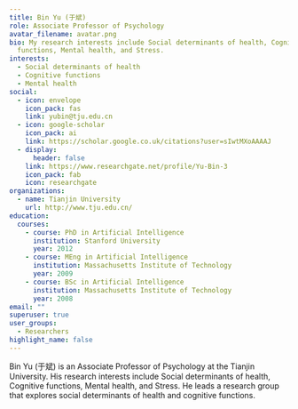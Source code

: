 ```yaml
---
title: Bin Yu (于斌)
role: Associate Professor of Psychology
avatar_filename: avatar.png
bio: My research interests include Social determinants of health, Cognitive
  functions, Mental health, and Stress.
interests:
  - Social determinants of health
  - Cognitive functions
  - Mental health
social:
  - icon: envelope
    icon_pack: fas
    link: yubin@tju.edu.cn
  - icon: google-scholar
    icon_pack: ai
    link: https://scholar.google.co.uk/citations?user=sIwtMXoAAAAJ
  - display:
      header: false
    link: https://www.researchgate.net/profile/Yu-Bin-3
    icon_pack: fab
    icon: researchgate
organizations:
  - name: Tianjin University
    url: http://www.tju.edu.cn/
education:
  courses:
    - course: PhD in Artificial Intelligence
      institution: Stanford University
      year: 2012
    - course: MEng in Artificial Intelligence
      institution: Massachusetts Institute of Technology
      year: 2009
    - course: BSc in Artificial Intelligence
      institution: Massachusetts Institute of Technology
      year: 2008
email: ""
superuser: true
user_groups:
  - Researchers
highlight_name: false
---
```


Bin Yu (于斌) is an Associate Professor of Psychology at the Tianjin University. His research interests include Social determinants of health, Cognitive functions, Mental health, and Stress. He leads a research group that explores social determinants of health and cognitive functions.

